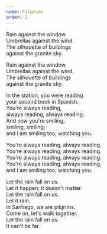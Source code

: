 ```yaml
---
name: Pilgrims
order: 3
---
```

Rain against the window.  
Umbrellas against the wind.  
The silhouette of buildings  
against the granite sky.

Rain against the window.  
Umbrellas against the wind.  
The silhouette of buildings  
against the granite sky.

In the station, you were reading  
your second book in Spanish.  
You're always reading,  
always reading, always reading.  
And now you're smiling,  
smiling, smiling;  
and I am smiling too, watching you.

You're always reading, always reading.  
You're always reading, always reading.  
You're always reading, always reading.  
You're always reading, always reading,  
and I am smiling too, watching you.

Let the rain fall on us.  
Let it happen; it doesn't matter.  
Let the rain fall on us.  
Let it rain.  
In Santiago, we are pilgrims.  
Come on, let's walk together.  
Let the rain fall on us.  
It can't be far.
